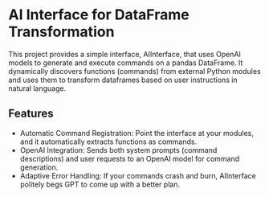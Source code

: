 # AI Interface for DataFrame Transformation

This project provides a simple interface, AIInterface, that uses OpenAI models to generate and execute commands on a pandas DataFrame. It dynamically discovers functions (commands) from external Python modules and uses them to transform dataframes based on user instructions in natural language.

## Features

- Automatic Command Registration: Point the interface at your modules, and it automatically extracts functions as commands.
- OpenAI Integration: Sends both system prompts (command descriptions) and user requests to an OpenAI model for command generation.
- Adaptive Error Handling: If your commands crash and burn, AIInterface politely begs GPT to come up with a better plan.
